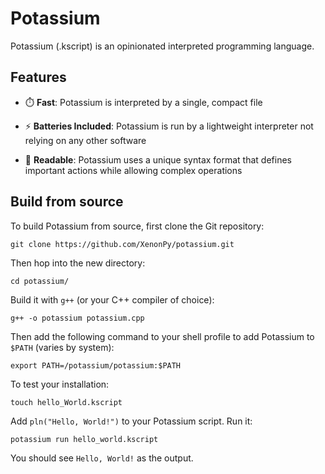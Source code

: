 # Potassium
Potassium (.kscript) is an opinionated interpreted programming language. 
## Features
* ⏱️ **Fast**: Potassium is interpreted by a single, compact file

* ⚡ **Batteries Included**: Potassium is run by a lightweight interpreter not relying on any other software

* 📖 **Readable**: Potassium uses a unique syntax format that defines important actions while allowing complex operations
## Build from source
To build Potassium from source, first clone the Git repository: 

`git clone https://github.com/XenonPy/potassium.git`

Then hop into the new directory: 

`cd potassium/`

Build it with `g++` (or your C++ compiler of choice):

`g++ -o potassium potassium.cpp`

Then add the following command to your shell profile to add Potassium to `$PATH` (varies by system):

`export PATH=/potassium/potassium:$PATH`

To test your installation:

`touch hello_World.kscript`

Add `pln("Hello, World!")` to your Potassium script.
Run it:

`potassium run hello_world.kscript`

You should see `Hello, World!` as the output.
